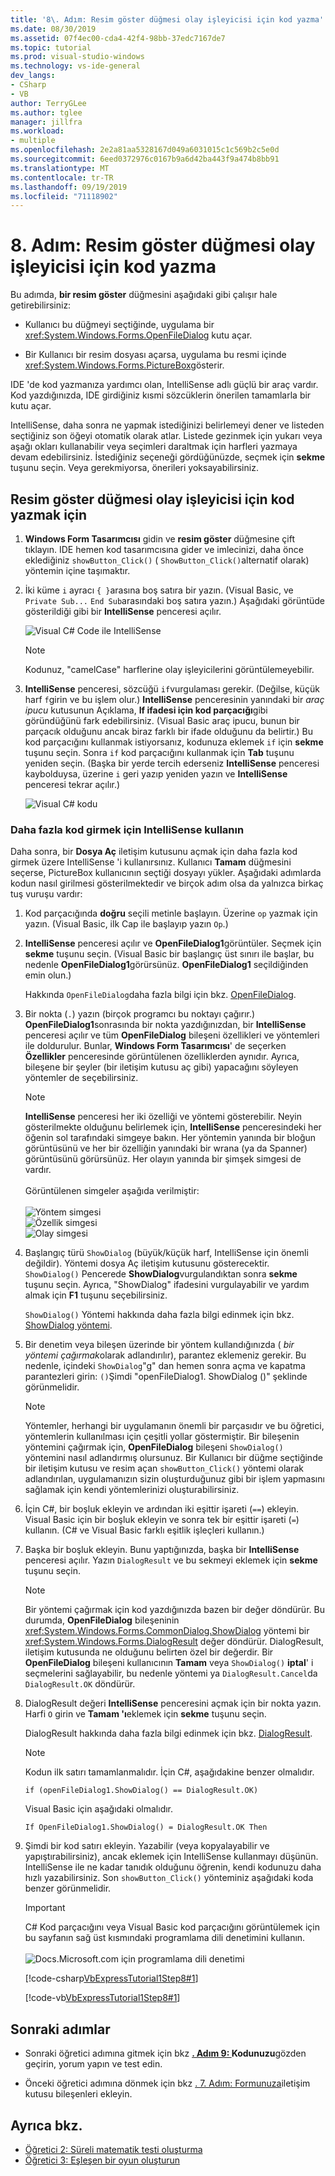 ```yaml
---
title: '8\. Adım: Resim göster düğmesi olay işleyicisi için kod yazma'
ms.date: 08/30/2019
ms.assetid: 07f4ec00-cda4-42f4-98bb-37edc7167de7
ms.topic: tutorial
ms.prod: visual-studio-windows
ms.technology: vs-ide-general
dev_langs:
- CSharp
- VB
author: TerryGLee
ms.author: tglee
manager: jillfra
ms.workload:
- multiple
ms.openlocfilehash: 2e2a81aa5328167d049a6031015c1c569b2c5e0d
ms.sourcegitcommit: 6eed0372976c0167b9a6d42ba443f9a474b8bb91
ms.translationtype: MT
ms.contentlocale: tr-TR
ms.lasthandoff: 09/19/2019
ms.locfileid: "71118902"
---
```

# <a name="step-8-write-code-for-the-show-a-picture-button-event-handler"></a>8\. Adım: Resim göster düğmesi olay işleyicisi için kod yazma

Bu adımda, **bir resim göster** düğmesini aşağıdaki gibi çalışır hale getirebilirsiniz:

- Kullanıcı bu düğmeyi seçtiğinde, uygulama bir <xref:System.Windows.Forms.OpenFileDialog> kutu açar.

- Bir Kullanıcı bir resim dosyası açarsa, uygulama bu resmi içinde <xref:System.Windows.Forms.PictureBox>gösterir.

IDE 'de kod yazmanıza yardımcı olan, IntelliSense adlı güçlü bir araç vardır. Kod yazdığınızda, IDE girdiğiniz kısmi sözcüklerin önerilen tamamlarla bir kutu açar.

IntelliSense, daha sonra ne yapmak istediğinizi belirlemeyi dener ve listeden seçtiğiniz son öğeyi otomatik olarak atlar. Listede gezinmek için yukarı veya aşağı okları kullanabilir veya seçimleri daraltmak için harfleri yazmaya devam edebilirsiniz. İstediğiniz seçeneği gördüğünüzde, seçmek için **sekme** tuşunu seçin. Veya gerekmiyorsa, önerileri yoksayabilirsiniz.

## <a name="to-write-code-for-the-show-a-picture-button-event-handler"></a>Resim göster düğmesi olay işleyicisi için kod yazmak için

1. **Windows Form Tasarımcısı** gidin ve **resim göster** düğmesine çift tıklayın. IDE hemen kod tasarımcısına gider ve imlecinizi, daha önce eklediğiniz `showButton_Click()` ( `ShowButton_Click()`alternatif olarak) yöntemin içine taşımaktır.

1. İki küme `i` ayracı `{ }`arasına boş satıra bir yazın. (Visual Basic, ve `Private Sub...` `End Sub`arasındaki boş satıra yazın.) Aşağıdaki görüntüde gösterildiği gibi bir **IntelliSense** penceresi açılır.

    ![Visual C&#35; Code ile IntelliSense](../ide/media/express_ifintellisense.png)

    > [!NOTE]
    > Kodunuz, "camelCase" harflerine olay işleyicilerini görüntülemeyebilir.

1. **IntelliSense** penceresi, sözcüğü `if`vurgulaması gerekir. (Değilse, küçük harf `f`girin ve bu işlem olur.) **IntelliSense** penceresinin yanındaki bir *araç ipucu* kutusunun Açıklama, **If ifadesi için kod parçacığı**gibi göründüğünü fark edebilirsiniz. (Visual Basic araç ipucu, bunun bir parçacık olduğunu ancak biraz farklı bir ifade olduğunu da belirtir.) Bu kod parçacığını kullanmak istiyorsanız, kodunuza eklemek `if` için **sekme** tuşunu seçin. Sonra `if` kod parçacığını kullanmak için **Tab** tuşunu yeniden seçin. (Başka bir yerde tercih ederseniz **IntelliSense** penceresi kaybolduysa, üzerine `i` geri yazıp yeniden yazın ve **IntelliSense** penceresi tekrar açılır.)

    ![Visual C&#35; kodu](../ide/media/express_highlighttrue.png)

### <a name="use-intellisense-to-enter-more-code"></a>Daha fazla kod girmek için IntelliSense kullanın

Daha sonra, bir **Dosya Aç** iletişim kutusunu açmak için daha fazla kod girmek üzere IntelliSense 'i kullanırsınız. Kullanıcı **Tamam** düğmesini seçerse, PictureBox kullanıcının seçtiği dosyayı yükler. Aşağıdaki adımlarda kodun nasıl girilmesi gösterilmektedir ve birçok adım olsa da yalnızca birkaç tuş vuruşu vardır:

 1. Kod parçacığında **doğru** seçili metinle başlayın. Üzerine `op` yazmak için yazın. (Visual Basic, ilk Cap ile başlayıp yazın `Op`.)

 1. **IntelliSense** penceresi açılır ve **OpenFileDialog1**görüntüler. Seçmek için **sekme** tuşunu seçin. (Visual Basic bir başlangıç üst sınırı ile başlar, bu nedenle **OpenFileDialog1**görürsünüz. **OpenFileDialog1** seçildiğinden emin olun.)

     Hakkında `OpenFileDialog`daha fazla bilgi için bkz. [OpenFileDialog](<xref:System.Windows.Forms.OpenFileDialog>).

 1. Bir nokta (`.`) yazın (birçok programcı bu noktayı çağırır.) **OpenFileDialog1**sonrasında bir nokta yazdığınızdan, bir **IntelliSense** penceresi açılır ve tüm **OpenFileDialog** bileşeni özellikleri ve yöntemleri ile doldurulur. Bunlar, **Windows Form Tasarımcısı**' de seçerken **Özellikler** penceresinde görüntülenen özelliklerden aynıdır. Ayrıca, bileşene bir şeyler (bir iletişim kutusu aç gibi) yapacağını söyleyen yöntemler de seçebilirsiniz.

    > [!NOTE]
    > **IntelliSense** penceresi her iki özelliği ve yöntemi gösterebilir. Neyin gösterilmekte olduğunu belirlemek için, **IntelliSense** penceresindeki her öğenin sol tarafındaki simgeye bakın. Her yöntemin yanında bir bloğun görüntüsünü ve her bir özelliğin yanındaki bir wrana (ya da Spanner) görüntüsünü görürsünüz. Her olayın yanında bir şimşek simgesi de vardır. <br><br>Görüntülenen simgeler aşağıda verilmiştir:<br><br>![Yöntem simgesi](../ide/media/express_iconmethod.png)<br>![Özellik simgesi](../ide/media/express_iconproperty.png)<br>![Olay simgesi](../ide/media/express_iconevent.png)

 1. Başlangıç türü `ShowDialog` (büyük/küçük harf, IntelliSense için önemli değildir). Yöntemi dosya Aç iletişim kutusunu gösterecektir. `ShowDialog()` Pencerede **ShowDialog**vurgulandıktan sonra **sekme** tuşunu seçin. Ayrıca, "ShowDialog" ifadesini vurgulayabilir ve yardım almak için **F1** tuşunu seçebilirsiniz.

    `ShowDialog()` Yöntemi hakkında daha fazla bilgi edinmek için bkz. [ShowDialog yöntemi](<xref:System.Windows.Forms.Form.ShowDialog%2A>).

 1. Bir denetim veya bileşen üzerinde bir yöntem kullandığınızda ( *bir yöntemi çağırmak*olarak adlandırılır), parantez eklemeniz gerekir. Bu nedenle, içindeki `ShowDialog`"g" dan hemen sonra açma ve kapatma parantezleri girin: `()`Şimdi "openFileDialog1. ShowDialog ()" şeklinde görünmelidir.

    > [!NOTE]
    > Yöntemler, herhangi bir uygulamanın önemli bir parçasıdır ve bu öğretici, yöntemlerin kullanılması için çeşitli yollar göstermiştir. Bir bileşenin yöntemini çağırmak için, **OpenFileDialog** bileşeni `ShowDialog()` yöntemini nasıl adlandırmış olursunuz. Bir Kullanıcı bir düğme seçtiğinde bir iletişim kutusu ve resim açan `showButton_Click()` yöntemi olarak adlandırılan, uygulamanızın sizin oluşturduğunuz gibi bir işlem yapmasını sağlamak için kendi yöntemlerinizi oluşturabilirsiniz.

 1. İçin C#, bir boşluk ekleyin ve ardından iki eşittir işareti (`==`) ekleyin. Visual Basic için bir boşluk ekleyin ve sonra tek bir eşittir işareti (`=`) kullanın. (C# ve Visual Basic farklı eşitlik işleçleri kullanın.)

 1. Başka bir boşluk ekleyin. Bunu yaptığınızda, başka bir **IntelliSense** penceresi açılır. Yazın `DialogResult` ve bu sekmeyi eklemek için **sekme** tuşunu seçin.

    > [!NOTE]
    > Bir yöntemi çağırmak için kod yazdığınızda bazen bir değer döndürür. Bu durumda, **OpenFileDialog** bileşeninin <xref:System.Windows.Forms.CommonDialog.ShowDialog> yöntemi bir <xref:System.Windows.Forms.DialogResult> değer döndürür. DialogResult, iletişim kutusunda ne olduğunu belirten özel bir değerdir. Bir **OpenFileDialog** bileşeni kullanıcının **Tamam** veya `ShowDialog()` **iptal**' i seçmelerini sağlayabilir, bu nedenle yöntemi ya `DialogResult.Cancel`da `DialogResult.OK` döndürür.

 1. DialogResult değeri **IntelliSense** penceresini açmak için bir nokta yazın. Harfi `O` girin ve **Tamam 'ı**eklemek için **sekme** tuşunu seçin.

    DialogResult hakkında daha fazla bilgi edinmek için bkz. [DialogResult](<xref:System.Windows.Forms.DialogResult>).

    > [!NOTE]
    > Kodun ilk satırı tamamlanmalıdır. İçin C#, aşağıdakine benzer olmalıdır.
    >
    >  `if (openFileDialog1.ShowDialog() == DialogResult.OK)`
    >
    >  Visual Basic için aşağıdaki olmalıdır.
    >
    >  `If OpenFileDialog1.ShowDialog() = DialogResult.OK Then`

 1. Şimdi bir kod satırı ekleyin. Yazabilir (veya kopyalayabilir ve yapıştırabilirsiniz), ancak eklemek için IntelliSense kullanmayı düşünün. IntelliSense ile ne kadar tanıdık olduğunu öğrenin, kendi kodunuzu daha hızlı yazabilirsiniz. Son `showButton_Click()` yönteminiz aşağıdaki koda benzer görünmelidir.

    > [!IMPORTANT]
    > C# Kod parçacığını veya Visual Basic kod parçacığını görüntülemek için bu sayfanın sağ üst kısmındaki programlama dili denetimini kullanın.<br><br>![Docs.Microsoft.com için programlama dili denetimi](../ide/media/docs-programming-language-control.png)

    [!code-csharp[VbExpressTutorial1Step8#1](../ide/codesnippet/CSharp/step-8-write-code-for-the-show-a-picture-button-event-handler_1.cs)]

    [!code-vb[VbExpressTutorial1Step8#1](../ide/codesnippet/VisualBasic/step-8-write-code-for-the-show-a-picture-button-event-handler_1.vb)]

## <a name="next-steps"></a>Sonraki adımlar

* Sonraki öğretici adımına gitmek için bkz  **[. Adım 9: ](../ide/step-9-review-comment-and-test-your-code.md)Kodunuzu**gözden geçirin, yorum yapın ve test edin.

* Önceki öğretici adımına dönmek için bkz [. 7. Adım: Formunuza](../ide/step-7-add-dialog-components-to-your-form.md)iletişim kutusu bileşenleri ekleyin.

## <a name="see-also"></a>Ayrıca bkz.

* [Öğretici 2: Süreli matematik testi oluşturma](tutorial-2-create-a-timed-math-quiz.md)
* [Öğretici 3: Eşleşen bir oyun oluşturun](tutorial-3-create-a-matching-game.md)

